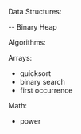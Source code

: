 Data Structures:

-- Binary Heap

Algorithms:

Arrays:
  - quicksort
  - binary search
  - first occurrence

Math:
  - power
